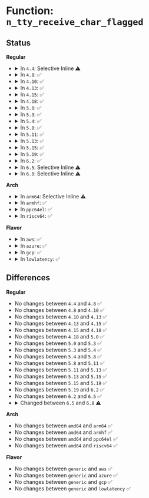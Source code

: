 # Function: <code>n_tty_receive_char_flagged</code>

## Status
<b>Regular</b>
<ul>
<li>
<details>
<summary>In <code>4.4</code>: Selective Inline ⚠️</summary>

```c
void n_tty_receive_char_flagged(struct tty_struct *tty, unsigned char c, char flag);
```

**Collision:** Unique Static

**Inline:** Selective

**Transformation:** False

**Instances:**

```
In drivers/tty/n_tty.c (ffffffff814e5010)
Location: drivers/tty/n_tty.c:1472
Inline: True
Direct callers:
  - drivers/tty/n_tty.c:n_tty_receive_char_lnext
  - drivers/tty/n_tty.c:n_tty_receive_buf_common
  - drivers/tty/n_tty.c:n_tty_receive_buf_common
  - drivers/tty/n_tty.c:n_tty_receive_buf_common
  - drivers/tty/n_tty.c:n_tty_receive_buf_common
```
**Symbols:**

```
ffffffff814e5010-ffffffff814e51b9: n_tty_receive_char_flagged (STB_LOCAL)
```
</details>
</li>
<li>
<details>
<summary>In <code>4.8</code>: ✅</summary>

```c
void n_tty_receive_char_flagged(struct tty_struct *tty, unsigned char c, char flag);
```

**Collision:** Unique Static

**Inline:** No

**Transformation:** False

**Instances:**

```
In drivers/tty/n_tty.c (ffffffff81536200)
Location: drivers/tty/n_tty.c:1444
Inline: False
Direct callers:
  - drivers/tty/n_tty.c:n_tty_receive_buf_common
  - drivers/tty/n_tty.c:n_tty_receive_buf_common
  - drivers/tty/n_tty.c:n_tty_receive_buf_common
  - drivers/tty/n_tty.c:n_tty_receive_char_lnext
```
**Symbols:**

```
ffffffff81536200-ffffffff81536404: n_tty_receive_char_flagged (STB_LOCAL)
```
</details>
</li>
<li>
<details>
<summary>In <code>4.10</code>: ✅</summary>

```c
void n_tty_receive_char_flagged(struct tty_struct *tty, unsigned char c, char flag);
```

**Collision:** Unique Static

**Inline:** No

**Transformation:** False

**Instances:**

```
In drivers/tty/n_tty.c (ffffffff81562930)
Location: drivers/tty/n_tty.c:1444
Inline: False
Direct callers:
  - drivers/tty/n_tty.c:n_tty_receive_buf_common
  - drivers/tty/n_tty.c:n_tty_receive_buf_common
  - drivers/tty/n_tty.c:n_tty_receive_buf_common
  - drivers/tty/n_tty.c:n_tty_receive_char_lnext
```
**Symbols:**

```
ffffffff81562930-ffffffff81562b34: n_tty_receive_char_flagged (STB_LOCAL)
```
</details>
</li>
<li>
<details>
<summary>In <code>4.13</code>: ✅</summary>

```c
void n_tty_receive_char_flagged(struct tty_struct *tty, unsigned char c, char flag);
```

**Collision:** Unique Static

**Inline:** No

**Transformation:** False

**Instances:**

```
In drivers/tty/n_tty.c (ffffffff81576930)
Location: drivers/tty/n_tty.c:1444
Inline: False
Direct callers:
  - drivers/tty/n_tty.c:n_tty_receive_buf_common
  - drivers/tty/n_tty.c:n_tty_receive_buf_common
  - drivers/tty/n_tty.c:n_tty_receive_buf_common
  - drivers/tty/n_tty.c:n_tty_receive_char_lnext
```
**Symbols:**

```
ffffffff81576930-ffffffff81576b27: n_tty_receive_char_flagged (STB_LOCAL)
```
</details>
</li>
<li>
<details>
<summary>In <code>4.15</code>: ✅</summary>

```c
void n_tty_receive_char_flagged(struct tty_struct *tty, unsigned char c, char flag);
```

**Collision:** Unique Static

**Inline:** No

**Transformation:** False

**Instances:**

```
In drivers/tty/n_tty.c (ffffffff815db2b0)
Location: drivers/tty/n_tty.c:1442
Inline: False
Direct callers:
  - drivers/tty/n_tty.c:n_tty_receive_buf_common
  - drivers/tty/n_tty.c:n_tty_receive_buf_common
  - drivers/tty/n_tty.c:n_tty_receive_buf_common
  - drivers/tty/n_tty.c:n_tty_receive_char_lnext
```
**Symbols:**

```
ffffffff815db2b0-ffffffff815db4a7: n_tty_receive_char_flagged (STB_LOCAL)
```
</details>
</li>
<li>
<details>
<summary>In <code>4.18</code>: ✅</summary>

```c
void n_tty_receive_char_flagged(struct tty_struct *tty, unsigned char c, char flag);
```

**Collision:** Unique Static

**Inline:** No

**Transformation:** False

**Instances:**

```
In drivers/tty/n_tty.c (ffffffff816143c0)
Location: drivers/tty/n_tty.c:1460
Inline: False
Direct callers:
  - drivers/tty/n_tty.c:n_tty_receive_buf_common
  - drivers/tty/n_tty.c:n_tty_receive_buf_common
  - drivers/tty/n_tty.c:n_tty_receive_buf_common
  - drivers/tty/n_tty.c:n_tty_receive_char_lnext
```
**Symbols:**

```
ffffffff816143c0-ffffffff816145b2: n_tty_receive_char_flagged (STB_LOCAL)
```
</details>
</li>
<li>
<details>
<summary>In <code>5.0</code>: ✅</summary>

```c
void n_tty_receive_char_flagged(struct tty_struct *tty, unsigned char c, char flag);
```

**Collision:** Unique Static

**Inline:** No

**Transformation:** False

**Instances:**

```
In drivers/tty/n_tty.c (ffffffff81631670)
Location: drivers/tty/n_tty.c:1473
Inline: False
Direct callers:
  - drivers/tty/n_tty.c:n_tty_receive_buf_common
  - drivers/tty/n_tty.c:n_tty_receive_buf_common
  - drivers/tty/n_tty.c:n_tty_receive_buf_common
  - drivers/tty/n_tty.c:n_tty_receive_char_lnext
```
**Symbols:**

```
ffffffff81631670-ffffffff81631862: n_tty_receive_char_flagged (STB_LOCAL)
```
</details>
</li>
<li>
<details>
<summary>In <code>5.3</code>: ✅</summary>

```c
void n_tty_receive_char_flagged(struct tty_struct *tty, unsigned char c, char flag);
```

**Collision:** Unique Static

**Inline:** No

**Transformation:** False

**Instances:**

```
In drivers/tty/n_tty.c (ffffffff81665660)
Location: drivers/tty/n_tty.c:1475
Inline: False
Direct callers:
  - drivers/tty/n_tty.c:n_tty_receive_buf_common
  - drivers/tty/n_tty.c:n_tty_receive_buf_common
  - drivers/tty/n_tty.c:n_tty_receive_buf_common
  - drivers/tty/n_tty.c:n_tty_receive_char_lnext
```
**Symbols:**

```
ffffffff81665660-ffffffff81665843: n_tty_receive_char_flagged (STB_LOCAL)
```
</details>
</li>
<li>
<details>
<summary>In <code>5.4</code>: ✅</summary>

```c
void n_tty_receive_char_flagged(struct tty_struct *tty, unsigned char c, char flag);
```

**Collision:** Unique Static

**Inline:** No

**Transformation:** False

**Instances:**

```
In drivers/tty/n_tty.c (ffffffff81687cb0)
Location: drivers/tty/n_tty.c:1475
Inline: False
Direct callers:
  - drivers/tty/n_tty.c:n_tty_receive_buf_common
  - drivers/tty/n_tty.c:n_tty_receive_buf_common
  - drivers/tty/n_tty.c:n_tty_receive_buf_common
  - drivers/tty/n_tty.c:n_tty_receive_char_lnext
```
**Symbols:**

```
ffffffff81687cb0-ffffffff81687e93: n_tty_receive_char_flagged (STB_LOCAL)
```
</details>
</li>
<li>
<details>
<summary>In <code>5.8</code>: ✅</summary>

```c
void n_tty_receive_char_flagged(struct tty_struct *tty, unsigned char c, char flag);
```

**Collision:** Unique Static

**Inline:** No

**Transformation:** False

**Instances:**

```
In drivers/tty/n_tty.c (ffffffff817398f0)
Location: drivers/tty/n_tty.c:1475
Inline: False
Direct callers:
  - drivers/tty/n_tty.c:__receive_buf
  - drivers/tty/n_tty.c:n_tty_receive_buf_fast
  - drivers/tty/n_tty.c:n_tty_receive_buf_standard
  - drivers/tty/n_tty.c:n_tty_receive_char_lnext
```
**Symbols:**

```
ffffffff817398f0-ffffffff81739ad0: n_tty_receive_char_flagged (STB_LOCAL)
```
</details>
</li>
<li>
<details>
<summary>In <code>5.11</code>: ✅</summary>

```c
void n_tty_receive_char_flagged(struct tty_struct *tty, unsigned char c, char flag);
```

**Collision:** Unique Static

**Inline:** No

**Transformation:** False

**Instances:**

```
In drivers/tty/n_tty.c (ffffffff81755de0)
Location: drivers/tty/n_tty.c:1471
Inline: False
Direct callers:
  - drivers/tty/n_tty.c:__receive_buf
  - drivers/tty/n_tty.c:n_tty_receive_buf_fast
  - drivers/tty/n_tty.c:n_tty_receive_buf_standard
  - drivers/tty/n_tty.c:n_tty_receive_char_lnext
```
**Symbols:**

```
ffffffff81755de0-ffffffff81755fc1: n_tty_receive_char_flagged (STB_LOCAL)
```
</details>
</li>
<li>
<details>
<summary>In <code>5.13</code>: ✅</summary>

```c
void n_tty_receive_char_flagged(struct tty_struct *tty, unsigned char c, char flag);
```

**Collision:** Unique Static

**Inline:** No

**Transformation:** False

**Instances:**

```
In drivers/tty/n_tty.c (ffffffff81739b10)
Location: drivers/tty/n_tty.c:1472
Inline: False
Direct callers:
  - drivers/tty/n_tty.c:__receive_buf
  - drivers/tty/n_tty.c:n_tty_receive_buf_fast
  - drivers/tty/n_tty.c:n_tty_receive_buf_standard
  - drivers/tty/n_tty.c:n_tty_receive_char_lnext
```
**Symbols:**

```
ffffffff81739b10-ffffffff81739cf1: n_tty_receive_char_flagged (STB_LOCAL)
```
</details>
</li>
<li>
<details>
<summary>In <code>5.15</code>: ✅</summary>

```c
void n_tty_receive_char_flagged(struct tty_struct *tty, unsigned char c, char flag);
```

**Collision:** Unique Static

**Inline:** No

**Transformation:** False

**Instances:**

```
In drivers/tty/n_tty.c (ffffffff817ba5c0)
Location: drivers/tty/n_tty.c:1440
Inline: False
Direct callers:
  - drivers/tty/n_tty.c:__receive_buf
  - drivers/tty/n_tty.c:n_tty_receive_buf_standard
  - drivers/tty/n_tty.c:n_tty_receive_buf_standard
```
**Symbols:**

```
ffffffff817ba5c0-ffffffff817ba7a1: n_tty_receive_char_flagged (STB_LOCAL)
```
</details>
</li>
<li>
<details>
<summary>In <code>5.19</code>: ✅</summary>

```c
void n_tty_receive_char_flagged(struct tty_struct *tty, unsigned char c, char flag);
```

**Collision:** Unique Static

**Inline:** No

**Transformation:** False

**Instances:**

```
In drivers/tty/n_tty.c (ffffffff818f6b40)
Location: drivers/tty/n_tty.c:1425
Inline: False
Direct callers:
  - drivers/tty/n_tty.c:__receive_buf
  - drivers/tty/n_tty.c:n_tty_receive_buf_standard
  - drivers/tty/n_tty.c:n_tty_receive_buf_standard
```
**Symbols:**

```
ffffffff818f6b40-ffffffff818f6d5a: n_tty_receive_char_flagged (STB_LOCAL)
```
</details>
</li>
<li>
<details>
<summary>In <code>6.2</code>: ✅</summary>

```c
void n_tty_receive_char_flagged(struct tty_struct *tty, unsigned char c, char flag);
```

**Collision:** Unique Static

**Inline:** No

**Transformation:** False

**Instances:**

```
In drivers/tty/n_tty.c (ffffffff81a4f680)
Location: drivers/tty/n_tty.c:1448
Inline: False
Direct callers:
  - drivers/tty/n_tty.c:__receive_buf
  - drivers/tty/n_tty.c:n_tty_receive_buf_standard
  - drivers/tty/n_tty.c:n_tty_receive_buf_standard
```
**Symbols:**

```
ffffffff81a4f680-ffffffff81a4f8c9: n_tty_receive_char_flagged (STB_LOCAL)
```
</details>
</li>
<li>
<details>
<summary>In <code>6.5</code>: Selective Inline ⚠️</summary>

```c
void n_tty_receive_char_flagged(struct tty_struct *tty, unsigned char c, char flag);
```

**Collision:** Unique Static

**Inline:** Selective

**Transformation:** False

**Instances:**

```
In drivers/tty/n_tty.c (ffffffff81a99890)
Location: drivers/tty/n_tty.c:1447
Inline: True
Direct callers:
  - drivers/tty/n_tty.c:__receive_buf
  - drivers/tty/n_tty.c:n_tty_receive_buf_standard
```
**Symbols:**

```
ffffffff81a99890-ffffffff81a99ad1: n_tty_receive_char_flagged (STB_LOCAL)
```
</details>
</li>
<li>
<details>
<summary>In <code>6.8</code>: Selective Inline ⚠️</summary>

```c
void n_tty_receive_char_flagged(struct tty_struct *tty, u8 c, u8 flag);
```

**Collision:** Unique Static

**Inline:** Selective

**Transformation:** False

**Instances:**

```
In drivers/tty/n_tty.c (ffffffff81aec4f0)
Location: drivers/tty/n_tty.c:1465
Inline: True
Direct callers:
  - drivers/tty/n_tty.c:__receive_buf
  - drivers/tty/n_tty.c:n_tty_receive_buf_standard
```
**Symbols:**

```
ffffffff81aec4f0-ffffffff81aec6f9: n_tty_receive_char_flagged (STB_LOCAL)
```
</details>
</li>
</ul>
<b>Arch</b>
<ul>
<li>
<details>
<summary>In <code>arm64</code>: Selective Inline ⚠️</summary>

```c
void n_tty_receive_char_flagged(struct tty_struct *tty, unsigned char c, char flag);
```

**Collision:** Unique Static

**Inline:** Selective

**Transformation:** False

**Instances:**

```
In drivers/tty/n_tty.c (ffff800010855020)
Location: drivers/tty/n_tty.c:1475
Inline: True
Direct callers:
  - drivers/tty/n_tty.c:n_tty_receive_buf_common
  - drivers/tty/n_tty.c:n_tty_receive_buf_common
  - drivers/tty/n_tty.c:n_tty_receive_buf_common
  - drivers/tty/n_tty.c:n_tty_receive_char_lnext
```
**Symbols:**

```
ffff800010855020-ffff800010855200: n_tty_receive_char_flagged (STB_LOCAL)
```
</details>
</li>
<li>
<details>
<summary>In <code>armhf</code>: ✅</summary>

```c
void n_tty_receive_char_flagged(struct tty_struct *tty, unsigned char c, char flag);
```

**Collision:** Unique Static

**Inline:** No

**Transformation:** False

**Instances:**

```
In drivers/tty/n_tty.c (c095fcb0)
Location: drivers/tty/n_tty.c:1475
Inline: False
Direct callers:
  - drivers/tty/n_tty.c:n_tty_receive_buf_common
  - drivers/tty/n_tty.c:n_tty_receive_buf_common
  - drivers/tty/n_tty.c:n_tty_receive_buf_common
  - drivers/tty/n_tty.c:n_tty_receive_char_lnext
```
**Symbols:**

```
c095fcb0-c095fea8: n_tty_receive_char_flagged (STB_LOCAL)
```
</details>
</li>
<li>
<details>
<summary>In <code>ppc64el</code>: ✅</summary>

```c
void n_tty_receive_char_flagged(struct tty_struct *tty, unsigned char c, char flag);
```

**Collision:** Unique Static

**Inline:** No

**Transformation:** False

**Instances:**

```
In drivers/tty/n_tty.c (c0000000008f5240)
Location: drivers/tty/n_tty.c:1475
Inline: False
Direct callers:
  - drivers/tty/n_tty.c:n_tty_receive_buf_common
  - drivers/tty/n_tty.c:n_tty_receive_buf_common
  - drivers/tty/n_tty.c:n_tty_receive_buf_common
  - drivers/tty/n_tty.c:n_tty_receive_char_lnext
```
**Symbols:**

```
c0000000008f5240-c0000000008f54b4: n_tty_receive_char_flagged (STB_LOCAL)
```
</details>
</li>
<li>
<details>
<summary>In <code>riscv64</code>: ✅</summary>

```c
void n_tty_receive_char_flagged(struct tty_struct *tty, unsigned char c, char flag);
```

**Collision:** Unique Static

**Inline:** No

**Transformation:** False

**Instances:**

```
In drivers/tty/n_tty.c (ffffffe0005310fa)
Location: drivers/tty/n_tty.c:1475
Inline: False
Direct callers:
  - drivers/tty/n_tty.c:n_tty_receive_buf_common
  - drivers/tty/n_tty.c:n_tty_receive_buf_common
  - drivers/tty/n_tty.c:n_tty_receive_buf_common
  - drivers/tty/n_tty.c:n_tty_receive_char_lnext
```
**Symbols:**

```
ffffffe0005310fa-ffffffe00053129a: n_tty_receive_char_flagged (STB_LOCAL)
```
</details>
</li>
</ul>
<b>Flavor</b>
<ul>
<li>
<details>
<summary>In <code>aws</code>: ✅</summary>

```c
void n_tty_receive_char_flagged(struct tty_struct *tty, unsigned char c, char flag);
```

**Collision:** Unique Static

**Inline:** No

**Transformation:** False

**Instances:**

```
In drivers/tty/n_tty.c (ffffffff8164d730)
Location: drivers/tty/n_tty.c:1475
Inline: False
Direct callers:
  - drivers/tty/n_tty.c:n_tty_receive_buf_common
  - drivers/tty/n_tty.c:n_tty_receive_buf_common
  - drivers/tty/n_tty.c:n_tty_receive_buf_common
  - drivers/tty/n_tty.c:n_tty_receive_char_lnext
```
**Symbols:**

```
ffffffff8164d730-ffffffff8164d913: n_tty_receive_char_flagged (STB_LOCAL)
```
</details>
</li>
<li>
<details>
<summary>In <code>azure</code>: ✅</summary>

```c
void n_tty_receive_char_flagged(struct tty_struct *tty, unsigned char c, char flag);
```

**Collision:** Unique Static

**Inline:** No

**Transformation:** False

**Instances:**

```
In drivers/tty/n_tty.c (ffffffff8162db80)
Location: drivers/tty/n_tty.c:1475
Inline: False
Direct callers:
  - drivers/tty/n_tty.c:n_tty_receive_buf_common
  - drivers/tty/n_tty.c:n_tty_receive_buf_common
  - drivers/tty/n_tty.c:n_tty_receive_buf_common
  - drivers/tty/n_tty.c:n_tty_receive_char_lnext
```
**Symbols:**

```
ffffffff8162db80-ffffffff8162dd63: n_tty_receive_char_flagged (STB_LOCAL)
```
</details>
</li>
<li>
<details>
<summary>In <code>gcp</code>: ✅</summary>

```c
void n_tty_receive_char_flagged(struct tty_struct *tty, unsigned char c, char flag);
```

**Collision:** Unique Static

**Inline:** No

**Transformation:** False

**Instances:**

```
In drivers/tty/n_tty.c (ffffffff8167baf0)
Location: drivers/tty/n_tty.c:1475
Inline: False
Direct callers:
  - drivers/tty/n_tty.c:n_tty_receive_buf_common
  - drivers/tty/n_tty.c:n_tty_receive_buf_common
  - drivers/tty/n_tty.c:n_tty_receive_buf_common
  - drivers/tty/n_tty.c:n_tty_receive_char_lnext
```
**Symbols:**

```
ffffffff8167baf0-ffffffff8167bcd3: n_tty_receive_char_flagged (STB_LOCAL)
```
</details>
</li>
<li>
<details>
<summary>In <code>lowlatency</code>: ✅</summary>

```c
void n_tty_receive_char_flagged(struct tty_struct *tty, unsigned char c, char flag);
```

**Collision:** Unique Static

**Inline:** No

**Transformation:** False

**Instances:**

```
In drivers/tty/n_tty.c (ffffffff81696150)
Location: drivers/tty/n_tty.c:1475
Inline: False
Direct callers:
  - drivers/tty/n_tty.c:n_tty_receive_buf_common
  - drivers/tty/n_tty.c:n_tty_receive_buf_common
  - drivers/tty/n_tty.c:n_tty_receive_buf_common
  - drivers/tty/n_tty.c:n_tty_receive_char_lnext
```
**Symbols:**

```
ffffffff81696150-ffffffff81696333: n_tty_receive_char_flagged (STB_LOCAL)
```
</details>
</li>
</ul>

## Differences
<b>Regular</b>
<ul>
<li>
No changes between <code>4.4</code> and <code>4.8</code> ✅
</li>
<li>
No changes between <code>4.8</code> and <code>4.10</code> ✅
</li>
<li>
No changes between <code>4.10</code> and <code>4.13</code> ✅
</li>
<li>
No changes between <code>4.13</code> and <code>4.15</code> ✅
</li>
<li>
No changes between <code>4.15</code> and <code>4.18</code> ✅
</li>
<li>
No changes between <code>4.18</code> and <code>5.0</code> ✅
</li>
<li>
No changes between <code>5.0</code> and <code>5.3</code> ✅
</li>
<li>
No changes between <code>5.3</code> and <code>5.4</code> ✅
</li>
<li>
No changes between <code>5.4</code> and <code>5.8</code> ✅
</li>
<li>
No changes between <code>5.8</code> and <code>5.11</code> ✅
</li>
<li>
No changes between <code>5.11</code> and <code>5.13</code> ✅
</li>
<li>
No changes between <code>5.13</code> and <code>5.15</code> ✅
</li>
<li>
No changes between <code>5.15</code> and <code>5.19</code> ✅
</li>
<li>
No changes between <code>5.19</code> and <code>6.2</code> ✅
</li>
<li>
No changes between <code>6.2</code> and <code>6.5</code> ✅
</li>
<li>
<details>
<summary>Changed between <code>6.5</code> and <code>6.8</code> ⚠️</summary>
<ul>
<li>
<b>Param type changed. </b>
<code>unsigned char c</code> ➡️ <code>u8 c</code>
</li>
<li>
<b>Param type changed. </b>
<code>char flag</code> ➡️ <code>u8 flag</code>
</li>
</ul>
</details>
</li>
</ul>
<b>Arch</b>
<ul>
<li>
No changes between <code>amd64</code> and <code>arm64</code> ✅
</li>
<li>
No changes between <code>amd64</code> and <code>armhf</code> ✅
</li>
<li>
No changes between <code>amd64</code> and <code>ppc64el</code> ✅
</li>
<li>
No changes between <code>amd64</code> and <code>riscv64</code> ✅
</li>
</ul>
<b>Flavor</b>
<ul>
<li>
No changes between <code>generic</code> and <code>aws</code> ✅
</li>
<li>
No changes between <code>generic</code> and <code>azure</code> ✅
</li>
<li>
No changes between <code>generic</code> and <code>gcp</code> ✅
</li>
<li>
No changes between <code>generic</code> and <code>lowlatency</code> ✅
</li>
</ul>

